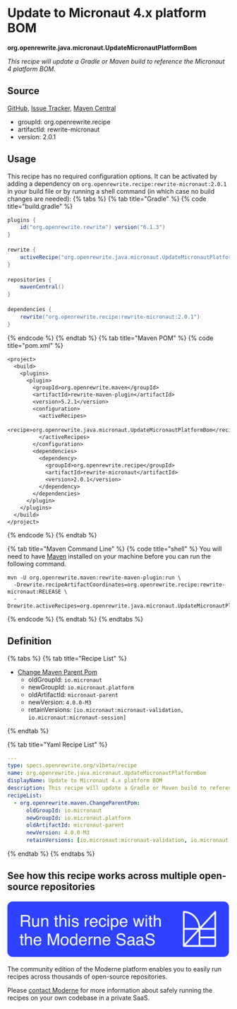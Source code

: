 # Update to Micronaut 4.x platform BOM

**org.openrewrite.java.micronaut.UpdateMicronautPlatformBom**

_This recipe will update a Gradle or Maven build to reference the Micronaut 4 platform BOM._

## Source

[GitHub](https://github.com/openrewrite/rewrite-micronaut/blob/main/src/main/resources/META-INF/rewrite/micronaut3-to-4.yml), [Issue Tracker](https://github.com/openrewrite/rewrite-micronaut/issues), [Maven Central](https://central.sonatype.com/artifact/org.openrewrite.recipe/rewrite-micronaut/2.0.1/jar)

* groupId: org.openrewrite.recipe
* artifactId: rewrite-micronaut
* version: 2.0.1


## Usage

This recipe has no required configuration options. It can be activated by adding a dependency on `org.openrewrite.recipe:rewrite-micronaut:2.0.1` in your build file or by running a shell command (in which case no build changes are needed): 
{% tabs %}
{% tab title="Gradle" %}
{% code title="build.gradle" %}
```groovy
plugins {
    id("org.openrewrite.rewrite") version("6.1.3")
}

rewrite {
    activeRecipe("org.openrewrite.java.micronaut.UpdateMicronautPlatformBom")
}

repositories {
    mavenCentral()
}

dependencies {
    rewrite("org.openrewrite.recipe:rewrite-micronaut:2.0.1")
}
```
{% endcode %}
{% endtab %}
{% tab title="Maven POM" %}
{% code title="pom.xml" %}
```markup
<project>
  <build>
    <plugins>
      <plugin>
        <groupId>org.openrewrite.maven</groupId>
        <artifactId>rewrite-maven-plugin</artifactId>
        <version>5.2.1</version>
        <configuration>
          <activeRecipes>
            <recipe>org.openrewrite.java.micronaut.UpdateMicronautPlatformBom</recipe>
          </activeRecipes>
        </configuration>
        <dependencies>
          <dependency>
            <groupId>org.openrewrite.recipe</groupId>
            <artifactId>rewrite-micronaut</artifactId>
            <version>2.0.1</version>
          </dependency>
        </dependencies>
      </plugin>
    </plugins>
  </build>
</project>
```
{% endcode %}
{% endtab %}

{% tab title="Maven Command Line" %}
{% code title="shell" %}
You will need to have [Maven](https://maven.apache.org/download.cgi) installed on your machine before you can run the following command.

```shell
mvn -U org.openrewrite.maven:rewrite-maven-plugin:run \
  -Drewrite.recipeArtifactCoordinates=org.openrewrite.recipe:rewrite-micronaut:RELEASE \
  -Drewrite.activeRecipes=org.openrewrite.java.micronaut.UpdateMicronautPlatformBom
```
{% endcode %}
{% endtab %}
{% endtabs %}

## Definition

{% tabs %}
{% tab title="Recipe List" %}
* [Change Maven Parent Pom](../../maven/changeparentpom.md)
  * oldGroupId: `io.micronaut`
  * newGroupId: `io.micronaut.platform`
  * oldArtifactId: `micronaut-parent`
  * newVersion: `4.0.0-M3`
  * retainVersions: `[io.micronaut:micronaut-validation, io.micronaut:micronaut-session]`

{% endtab %}

{% tab title="Yaml Recipe List" %}
```yaml
---
type: specs.openrewrite.org/v1beta/recipe
name: org.openrewrite.java.micronaut.UpdateMicronautPlatformBom
displayName: Update to Micronaut 4.x platform BOM
description: This recipe will update a Gradle or Maven build to reference the Micronaut 4 platform BOM.
recipeList:
  - org.openrewrite.maven.ChangeParentPom:
      oldGroupId: io.micronaut
      newGroupId: io.micronaut.platform
      oldArtifactId: micronaut-parent
      newVersion: 4.0.0-M3
      retainVersions: [io.micronaut:micronaut-validation, io.micronaut:micronaut-session]

```
{% endtab %}
{% endtabs %}

## See how this recipe works across multiple open-source repositories

[![Moderne Link Image](/.gitbook/assets/ModerneRecipeButton.png)](https://app.moderne.io/recipes/org.openrewrite.java.micronaut.UpdateMicronautPlatformBom)

The community edition of the Moderne platform enables you to easily run recipes across thousands of open-source repositories.

Please [contact Moderne](https://moderne.io/product) for more information about safely running the recipes on your own codebase in a private SaaS.
